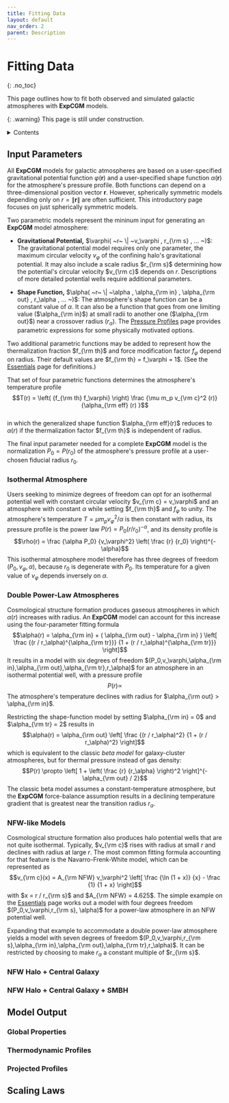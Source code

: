 ```yaml
---
title: Fitting Data
layout: default
nav_order: 2
parent: Description
---
```


<head>
  <title>MathJax tests</title>

  <script src="https://polyfill.io/v3/polyfill.min.js?features=es6"></script>

  <script>
    MathJax = {
     tex: {
      inlineMath: [['$', '$']],
      displayMath: [ ['$$','$$'], ["\\(","\\)"] ],
      processEscapes: true
      }
     };
  </script>

 <script id="MathJax-script" async
     src="https://cdn.jsdelivr.net/npm/mathjax@3/es5/tex-chtml.js">
  </script>
</head>

# Fitting Data
{: .no_toc}

This page outlines how to fit both observed and simulated galactic atmospheres with **ExpCGM** models.

{: .warning}
This page is still under construction.

<details closed markdown="block">
  <summary>
    Contents
  </summary>
   {: .text-delta}
- TOC
{:toc}  
</details>

## Input Parameters

All **ExpCGM** models for galactic atmospheres are based on a user-specified gravitational potential function $\varphi(\mathbf{r})$ and a user-specified shape function $\alpha(\mathbf{r})$ for the atmosphere's pressure profile. Both functions can depend on a three-dimensional position vector $\mathbf{r}$. However, spherically symmetric models depending only on $r = \| \mathbf{r} \|$ are often sufficient. This introductory page focuses on just spherically symmetric models.

Two parametric models represent the mininum input for generating an **ExpCGM** model atmosphere: 

* **Gravitational Potential,** $\varphi( ~r~ \| ~v_\varphi , r_{\rm s} , ... ~)$: The gravitational potential model requires only one parameter, the maximum circular velocity $v_\varphi$ of the confining halo's gravitational potential. It may also include a scale radius $r_{\rm s}$ determining how the potential's circular velocity $v_{\rm c}$ depends on $r$. Descriptions of more detailed potential wells require additional parameters.

* **Shape Function,** $\alpha( ~r~ \| ~\alpha , \alpha_{\rm in} , \alpha_{\rm out} , r_\alpha , ... ~)$: The atmosphere's shape function can be a constant value of $\alpha$. It can also be a function that goes from one limiting value ($\alpha_{\rm in}$) at small radii to another one ($\alpha_{\rm out}$) near a crossover radius ($r_\alpha$). The [Pressure Profiles](PressureProfiles) page provides parametric expressions for some physically motivated options.

Two additional parametric functions may be added to represent how the thermalization fraction $f_{\rm th}$ and force modification factor $f_\varphi$ depend on radius. Their default values are $f_{\rm th} = f_\varphi = 1$. (See the [Essentials](Essentials) page for definitions.)

That set of four parametric functions determines the atmosphere's temperature profile
    $$T(r) = \left( {f_{\rm th} f_\varphi} \right) \frac {\mu m_p v_{\rm c}^2 (r)} {\alpha_{\rm eff} (r) }$$  
in which the generalized shape function $\alpha_{\rm eff}(r)$ reduces to $\alpha(r)$ if the thermalization factor $f_{\rm th}$ is independent of radius.

The final input parameter needed for a complete **ExpCGM** model is the normalization $P_0 = P(r_0)$ of the atmosphere's pressure profile at a user-chosen fiducial radius $r_0$. 

### Isothermal Atmosphere

Users seeking to minimize degrees of freedom can opt for an isothermal potential well with constant circular velocity $v_{\rm c} = v_\varphi$ and an atmosphere with constant $\alpha$ while setting $f_{\rm th}$ and $f_\varphi$ to unity. The atmosphere's temperature $T = \mu m_p v_\varphi^2 / \alpha$ is then constant with radius, its pressure profile is the power law $P(r) = P_0 (r / r_0)^{-\alpha}$, and its density profile is 
  $$\rho(r) = \frac {\alpha P_0} {v_\varphi^2} \left( \frac {r} {r_0} \right)^{-\alpha}$$
This isothermal atmosphere model therefore has three degrees of freedom $(P_0,v_\varphi,\alpha)$, because $r_0$ is degenerate with $P_0$. Its temperature for a given value of $v_\varphi$ depends inversely on $\alpha$.

### Double Power-Law Atmospheres

Cosmological structure formation produces gaseous atmospheres in which $\alpha(r)$ increases with radius. An **ExpCGM** model can account for this increase using the four-parameter fitting formula
  $$\alpha(r) = \alpha_{\rm in} + ( \alpha_{\rm out} - \alpha_{\rm in} ) \left[ \frac {(r / r_\alpha)^{\alpha_{\rm tr}}} {1 + (r / r_\alpha)^{\alpha_{\rm tr}}} \right]$$
It results in a model with six degrees of freedom $(P_0,v_\varphi,\alpha_{\rm in},\alpha_{\rm out},\alpha_{\rm tr},r_\alpha)$ for an atmosphere in an isothermal potential well, with a pressure profile 
  $$P(r) \propto $$
The atmosphere's temperature declines with radius for $\alpha_{\rm out} > \alpha_{\rm in}$.

Restricting the shape-function model by setting $\alpha_{\rm in} = 0$ and $\alpha_{\rm tr} = 2$ results in 
  $$\alpha(r) = \alpha_{\rm out} \left[ \frac {(r / r_\alpha)^2} {1 + (r / r_\alpha)^2} \right]$$
which is equivalent to the classic *beta model* for galaxy-cluster atmospheres, but for thermal pressure instead of gas density:
  $$P(r) \propto \left[ 1 + \left( \frac {r} {r_\alpha} \right)^2 \right]^{-\alpha_{\rm out} / 2}$$ 
The classic beta model assumes a constant-temperature atmosphere, but the **ExpCGM** force-balance assumption results in a declining temperature gradient that is greatest near the transition radius $r_\alpha$.

### NFW-like Models

Cosmological structure formation also produces halo potential wells that are not quite isothermal. Typically, $v_{\rm c}$ rises with radius at small $r$ and declines with radius at large $r$. The most common fitting formula accounting for that feature is the Navarro-Frenk-White model, which can be represented as
  $$v_{\rm c}(x) = A_{\rm NFW} v_\varphi^2 \left[ \frac {\ln (1 + x)} {x} - \frac {1} {1 + x} \right]$$
with $x =  r / r_{\rm s}$ and $A_{\rm NFW} = 4.625$. The simple example on the [Essentials](Essentials) page works out a model with four degrees freedom $(P_0,v_\varphi,r_{\rm s}, \alpha)$ for a power-law atmosphere in an NFW potential well. 

Expanding that example to accommodate a double power-law atmosphere yields a model with seven degrees of freedom $(P_0,v_\varphi,r_{\rm s},\alpha_{\rm in},\alpha_{\rm out},\alpha_{\rm tr},r_\alpha)$. It can be restricted by choosing to make $r_\alpha$ a constant multiple of $r_{\rm s}$.
 
### NFW Halo + Central Galaxy

### NFW Halo + Central Galaxy + SMBH


## Model Output

### Global Properties

### Thermodynamic Profiles

### Projected Profiles


## Scaling Laws


